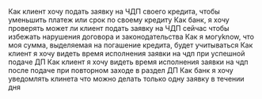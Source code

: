 



Как клиент хочу подать заявку на ЧДП своего кредита, чтобы уменьшить платеж или срок по своему кредиту
Как банк, я хочу проверять может ли клиент подать заявку на ЧДП сейчас чтобы избежать нарушения договора и законодательства
Как я могуknow, что моя сумма, выделяемая на погашение кредита, будет учитываться
Как клиент я хочу видеть время исполнения заявки на чдп при успешной подаче ДП
Как клиент я хочу видеть время исполнения заявки на чдп после подаче при повторном заходе в раздел ДП
Как банк я хочу уведомлять клинета что можно делать только одну заявку в течении дня


